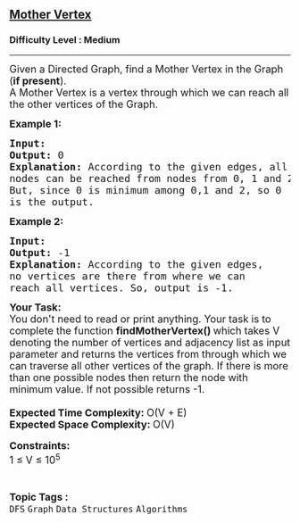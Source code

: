 <h2><a href="https://www.geeksforgeeks.org/problems/mother-vertex/1?itm_source=geeksforgeeks&itm_medium=article&itm_campaign=bottom_sticky_on_article">Mother Vertex</a></h2><h3>Difficulty Level : Medium</h3><hr><div class="problems_problem_content__Xm_eO"><p><span style="font-size: 18px;">Given a Directed Graph, find a Mother Vertex in the Graph (<strong>if present</strong>).&nbsp;<br>A Mother Vertex is a vertex through which we can reach all the other vertices of the Graph.</span></p>
<p><span style="font-size: 18px;"><strong>Example 1:</strong></span></p>
<pre><span style="font-size: 18px;"><strong>Input: 
</strong></span><img src="https://media.geeksforgeeks.org/img-practice/PROD/addEditProblem/701116/Web/Other/a5cc2f40-e569-4761-b6df-16b72658a270_1685086764.png" alt="">
<span style="font-size: 18px;"><strong>Output: </strong>0
<strong>Explanation: </strong>According to the given edges, all 
nodes can be reached from nodes from 0, 1 and 2. 
But, since 0 is minimum among 0,1 and 2, so 0 
is the output.</span>
</pre>
<p><span style="font-size: 18px;"><strong>Example 2:</strong></span></p>
<pre><span style="font-size: 18px;"><strong>Input: </strong>
</span><img src="https://media.geeksforgeeks.org/img-practice/PROD/addEditProblem/701116/Web/Other/5e3e183b-258d-4f95-9c5d-83eb5f5549ef_1685086764.png" alt="">
<strong><span style="font-size: 18px;">Output: </span></strong><span style="font-size: 18px;">-1
<strong>Explanation: </strong>According to the given edges, 
no vertices are there from where we can 
reach all vertices. So, output is -1.</span>
</pre>
<p><span style="font-size: 18px;"><strong>Your Task:</strong><br>You don't need to read or print anything. Your task is to complete the function&nbsp;<strong>findMotherVertex()&nbsp;</strong>which takes V denoting the number of vertices and adjacency list as input parameter and returns the vertices from through which we can traverse all other vertices of the graph. If there is more than one possible nodes then return the node with minimum value. If not possible returns -1.<br><br></span><span style="font-size: 18px;"><strong>Expected Time Complexity: </strong>O(V + E)<br><strong>Expected Space Complexity: </strong>O(V)<br></span><br><span style="font-size: 18px;"><strong>Constraints:</strong><br>1 ≤ V ≤ 10<sup>5</sup></span></p></div><br><p><span style=font-size:18px><strong>Topic Tags : </strong><br><code>DFS</code>&nbsp;<code>Graph</code>&nbsp;<code>Data Structures</code>&nbsp;<code>Algorithms</code>&nbsp;